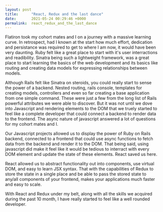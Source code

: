 ```yaml
---
layout: post
title:      "React, Redux and the last dance"
date:       2021-05-24 00:29:46 +0000
permalink:  react_redux_and_the_last_dance
---
```



Flatiron took my cohort mates and I on a journey with a massive learning curve. In retrospect, had I known at the start how much effort, dedication and persistance was required to get to where I am now, it would have been very daunting. Ruby felt like a great place to start with it's user interractions and readibility. Sinatra being such a lightweight framework, was a great place to start learning the basics of the web development and its basics like routing and creating data models for expressing relationships between models.

Although Rails felt like Sinatra on steroids, you could really start to sense the power of a backend. Nested routing, rails console, templates for creating models, controllers and even so far creating a base application from one simple command. These were just a few from the long list of Rails powerful attributes we were able to discover. But it was not until we dove into Javascript and rendering elements to the DOM that we truely started to feel like a complete developer that could connect a backend to render data to the frontend. The async nature of javascript answered a lot of questions for my cohort mates and I. 

Our Javascript projects allowed us to display the power of Ruby on Rails backend, connected to a frontend that could use async functions to fetch data from the backend and render it to the DOM. That being said, using javascript did make it feel like it would be tedious to interract with every DOM element and update the state of these elements. React saved us here.

React allowed us to abstract functionality out into components, use virtual DOM, and easy to learn JSX syntax. That with the capabilities of Redux to store the state in a single place and be able to pass the stored state to any/all components of your frontend, makes your applications much faster and easy to scale. 

With React and Redux under my belt, along with all the skills we acquired during the past 10 month, I have really started to feel like a well rounded developer. 
